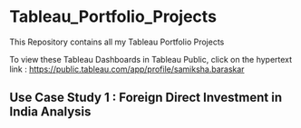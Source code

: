 # Tableau_Portfolio_Projects
This Repository contains all my Tableau Portfolio Projects

To view these Tableau Dashboards in Tableau Public, click on the hypertext link : https://public.tableau.com/app/profile/samiksha.baraskar

## Use Case Study 1 : Foreign Direct Investment in India Analysis

